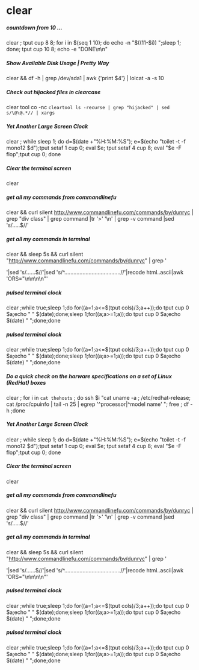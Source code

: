 # clear

##### countdown from 10 ...

   clear ; tput cup 8 8; for i in $(seq 1 10); do echo -n "$((11-$i))      ";sleep 1; done; tput cup 10 8; echo -e "DONE\n\n"

##### Show Available Disk Usage | Pretty Way

   clear  && df -h | grep /dev/sda1 | awk {'print $4'} | lolcat -a -s 10

##### Check out hijacked files in clearcase

   clear tool co -nc `cleartool ls -recurse | grep "hijacked" | sed s/\@\@.*// | xargs`

##### Yet Another Large Screen Clock

   clear ; while sleep 1; do d=$(date +"%H:%M:%S"); e=$(echo "toilet -t -f mono12 $d");tput setaf 1 cup 0; eval $e; tput setaf 4 cup 8; eval "$e -F flop";tput cup 0; done

##### Clear the terminal screen

   clear 

##### get all my commands from commandlinefu

   clear  && curl silent http://www.commandlinefu.com/commands/by/dunryc | grep "div class" | grep command |tr '>' '\n' | grep -v command |sed 's/.....$//'

##### get all my commands in terminal

   clear  && sleep 5s &&  curl silent "http://www.commandlinefu.com/commands/by/dunryc" | grep  '<div class="command">'|sed 's/......$//'|sed 's/^.....................................//'|recode html..ascii|awk 'ORS="\n\n\n\n"'

##### pulsed terminal clock

   clear ;while true;sleep 1;do for((a=1;a<=$(tput cols)/3;a++));do tput cup 0 $a;echo " " $(date);done;sleep 1;for((a;a>=1;a));do tput cup 0 $a;echo $(date) " ";done;done

##### pulsed terminal clock

   clear ;while true;sleep 1;do for((a=1;a<=$(tput cols)/3;a++));do tput cup 0 $a;echo " " $(date);done;sleep 1;for((a;a>=1;a));do tput cup 0 $a;echo $(date) " ";done;done

##### Do a quick check on the harware specifications on a set of Linux (RedHat) boxes

   clear ; for i in `cat thehosts` ; do ssh $i "cat uname -a ; /etc/redhat-release; cat /proc/cpuinfo | tail -n 25 | egrep '^processor|^model name' "; free ; df -h ;done

##### Yet Another Large Screen Clock

   clear ; while sleep 1; do d=$(date +"%H:%M:%S"); e=$(echo "toilet -t -f mono12 $d");tput setaf 1 cup 0; eval $e; tput setaf 4 cup 8; eval "$e -F flop";tput cup 0; done

##### Clear the terminal screen

   clear 

##### get all my commands from commandlinefu

   clear  && curl silent http://www.commandlinefu.com/commands/by/dunryc | grep "div class" | grep command |tr '>' '\n' | grep -v command |sed 's/.....$//'

##### get all my commands in terminal

   clear  && sleep 5s &&  curl silent "http://www.commandlinefu.com/commands/by/dunryc" | grep  '<div class="command">'|sed 's/......$//'|sed 's/^.....................................//'|recode html..ascii|awk 'ORS="\n\n\n\n"'

##### pulsed terminal clock

   clear ;while true;sleep 1;do for((a=1;a<=$(tput cols)/3;a++));do tput cup 0 $a;echo " " $(date);done;sleep 1;for((a;a>=1;a));do tput cup 0 $a;echo $(date) " ";done;done

##### pulsed terminal clock

   clear ;while true;sleep 1;do for((a=1;a<=$(tput cols)/3;a++));do tput cup 0 $a;echo " " $(date);done;sleep 1;for((a;a>=1;a));do tput cup 0 $a;echo $(date) " ";done;done
